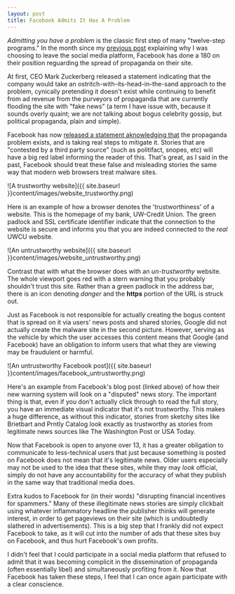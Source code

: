 ```yaml
---
layout: post
title: Facebook Admits It Has A Problem
---
```


*Admitting you have a problem* is the classic first step of many "twelve-step programs."
In the month since my [previous post](http://www.bradwestness.com/2016/11/12/delete-your-facebook-account/)
explaining why I was choosing to leave the social media platform, Facebook has done a 
180 on their position reguarding the spread of propaganda on their site.

At first, CEO Mark Zuckerberg released a statement indicating that the company
would take an ostritch-with-its-head-in-the-sand approach to the problem, cynically
pretending it doesn't exist while continuing to benefit from ad revenue from the
purveyors of propaganda that are currently flooding the site with "fake news" 
(a term I have issue with, because it sounds overly quaint; we are not talking about
bogus celebrity gossip, but political propaganda, plain and simple).

Facebook has now [released a statement aknowledging that](http://newsroom.fb.com/news/2016/12/news-feed-fyi-addressing-hoaxes-and-fake-news/)
the propaganda problem exists, and is taking real steps to mitigate it. Stories that
are "contested by a third party source" (such as politifact, snopes, etc) will have
a big red label informing the reader of this. That's great, as I said in the past,
Facebook should treat these false and misleading stories the same way that modern web
browsers treat malware sites.

![A trustworthy website]({{ site.baseurl }}content/images/website_trustworthy.png)

Here is an example of how a browser denotes the 'trustworthiness' of a website. This is
the homepage of my bank, UW-Credit Union. The green padlock and SSL certificate identifier
indicate that the connection to the website is secure and informs you that you are indeed
connected to the *real* UWCU website.

![An untrustworthy website]({{ site.baseurl }}content/images/website_untrustworthy.png)

Contrast that with what the browser does with an *un-trustworthy* website. The whole 
viewport goes red with a stern warning that you probably shouldn't trust this site.
Rather than a green padlock in the address bar, there is an icon denoting *danger* and the
**https** portion of the URL is struck out.

Just as Facebook is not responsible for actually creating the bogus content that is spread
on it via users' news posts and shared stories, Google did not actually create the malware
site in the second picture. However, serving as the vehicle by which the user accesses this
content means that Google (and Facebook) have an obligation to inform users that what they
are viewing may be fraudulent or harmful.

![An untrustworthy Facebook post]({{ site.baseurl }}content/images/facebook_untrustworthy.png)

Here's an example from Facebook's blog post (linked above) of how their new warning system
will look on a "disputed" news story. The important thing is that, even if you don't actually
click through to read the full story, you have an immediate visual indicator that it's not
trustworthy. This makes a huge difference, as without this indicator, stories from sketchy
sites like Brietbart and Prntly Catalog look exactly as trustworthy as stories from
legitimate news sources like The Washington Post or USA Today.

Now that Facebook is open to anyone over 13, it has a greater obligation to communicate
to less-technical users that just because something is posted on Facebook does not mean
that it's legitimate news. Older users especially may not be used to the idea that these
sites, while they may *look* official, simply do not have any accountability for the 
accuracy of what they publish in the same way that traditional media does.

Extra kudos to Facebook for (in their words) "disrupting financial incentives for spammers."
Many of these illegitimate news stories are simply clickbait using whatever inflammatory
headline the publisher thinks will generate interest, in order to get pageviews on their site
(which is undoubtedly slathered in advertisements). This is a big step that I frankly did
not expect Facebook to take, as it will cut into the number of ads that these sites buy
on Facebook, and thus hurt Facebook's own profits.

I didn't feel that I could participate in a social media platform that refused to admit
that it was becoming complicit in the dissemination of propaganda (often essentially
libel) and simultaneously profiting from it. Now that Facebook has taken these steps, I feel that I can
once again participate with a clear conscience.